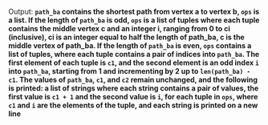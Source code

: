 Output: **`path_ba` contains the shortest path from vertex a to vertex b, `ops` is a list. If the length of `path_ba` is odd, `ops` is a list of tuples where each tuple contains the middle vertex c and an integer i, ranging from 0 to ci (inclusive), ci is an integer equal to half the length of path_ba, c is the middle vertex of path_ba. If the length of `path_ba` is even, `ops` contains a list of tuples, where each tuple contains a pair of indices into `path_ba`. The first element of each tuple is `c1`, and the second element is an odd index `i` into `path_ba`, starting from 1 and incrementing by 2 up to `len(path_ba) - c1`. The values of `path_ba`, `c1`, and `c2` remain unchanged, and the following is printed: a list of strings where each string contains a pair of values, the first value is `c1 + 1` and the second value is `i`, for each tuple in `ops`, where `c1` and `i` are the elements of the tuple, and each string is printed on a new line**